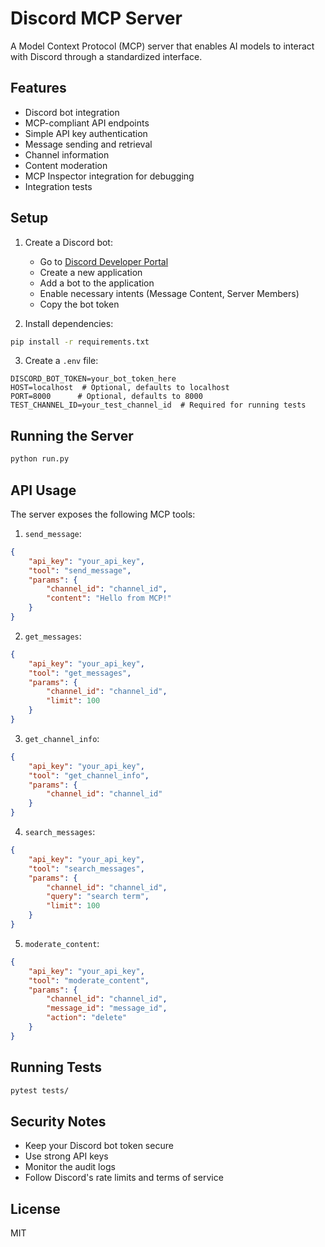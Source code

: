 # Discord MCP Server

A Model Context Protocol (MCP) server that enables AI models to interact with Discord through a standardized interface.

## Features

- Discord bot integration
- MCP-compliant API endpoints
- Simple API key authentication
- Message sending and retrieval
- Channel information
- Content moderation
- MCP Inspector integration for debugging
- Integration tests

## Setup

1. Create a Discord bot:
   - Go to [Discord Developer Portal](https://discord.com/developers/applications)
   - Create a new application
   - Add a bot to the application
   - Enable necessary intents (Message Content, Server Members)
   - Copy the bot token

2. Install dependencies:
```bash
pip install -r requirements.txt
```

3. Create a `.env` file:
```env
DISCORD_BOT_TOKEN=your_bot_token_here
HOST=localhost  # Optional, defaults to localhost
PORT=8000      # Optional, defaults to 8000
TEST_CHANNEL_ID=your_test_channel_id  # Required for running tests
```

## Running the Server

```bash
python run.py
```

## API Usage

The server exposes the following MCP tools:

1. `send_message`:
```json
{
    "api_key": "your_api_key",
    "tool": "send_message",
    "params": {
        "channel_id": "channel_id",
        "content": "Hello from MCP!"
    }
}
```

2. `get_messages`:
```json
{
    "api_key": "your_api_key",
    "tool": "get_messages",
    "params": {
        "channel_id": "channel_id",
        "limit": 100
    }
}
```

3. `get_channel_info`:
```json
{
    "api_key": "your_api_key",
    "tool": "get_channel_info",
    "params": {
        "channel_id": "channel_id"
    }
}
```

4. `search_messages`:
```json
{
    "api_key": "your_api_key",
    "tool": "search_messages",
    "params": {
        "channel_id": "channel_id",
        "query": "search term",
        "limit": 100
    }
}
```

5. `moderate_content`:
```json
{
    "api_key": "your_api_key",
    "tool": "moderate_content",
    "params": {
        "channel_id": "channel_id",
        "message_id": "message_id",
        "action": "delete"
    }
}
```

## Running Tests

```bash
pytest tests/
```

## Security Notes

- Keep your Discord bot token secure
- Use strong API keys
- Monitor the audit logs
- Follow Discord's rate limits and terms of service

## License

MIT 